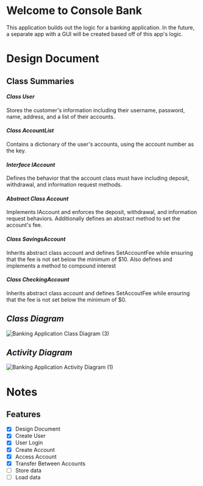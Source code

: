 # Welcome to Console Bank
This application builds out the logic for a banking application. In the future, a separate app with a GUI will be created based off of this app's logic.
# Design Document

## Class Summaries
#### *Class User*
Stores the customer's information including their username, password, name, address, and a list of their accounts. 
#### *Class AccountList*
Contains a dictionary of the user's accounts, using the account number as the key.
#### *Interface IAccount*
Defines the behavior that the account class must have including deposit, withdrawal, and information request methods.
#### *Abstract Class Account*
Implements IAccount and enforces the deposit, withdrawal, and information request behaviors. Additionally defines an abstract method to set the account's fee.
#### *Class SavingsAccount*
Inherits abstract class account and defines SetAccountFee while ensuring that the fee is not set below the minimum of $10. Also defines and implements a method to compound interest
#### *Class CheckingAccount*
Inherits abstract class account and defines SetAccoutFee while ensuring that the fee is not set below the minimum of $0.

## *Class Diagram*
![Banking Application Class Diagram (3)](https://github.com/user-attachments/assets/4967d347-6666-4eae-ab7e-fbaffc8f9e92)

## *Activity Diagram*
![Banking Application Activity Diagram (1)](https://github.com/user-attachments/assets/9af2464d-60eb-42ca-bbc0-140eb1d3c05f)

# Notes
## Features
- [X] Design Document
- [X] Create User
- [X] User Login
- [X] Create Account
- [X] Access Account
- [X] Transfer Between Accounts
- [ ] Store data
- [ ] Load data
